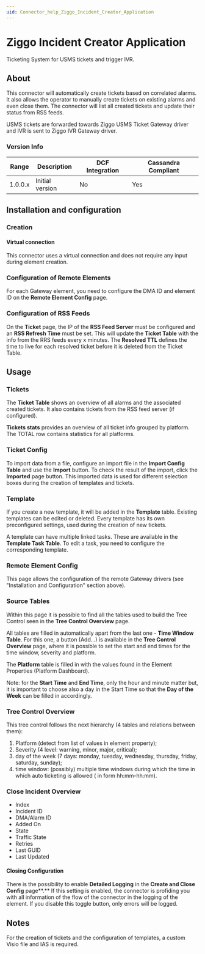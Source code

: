 ```yaml
---
uid: Connector_help_Ziggo_Incident_Creator_Application
---
```


# Ziggo Incident Creator Application

Ticketing System for USMS tickets and trigger IVR.

## About

This connector will automatically create tickets based on correlated alarms. It also allows the operator to manually create tickets on existing alarms and even close them. The connector will list all created tickets and update their status from RSS feeds.

USMS tickets are forwarded towards Ziggo USMS Ticket Gateway driver and IVR is sent to Ziggo IVR Gateway driver.

### Version Info

| **Range** | **Description** | **DCF Integration** | **Cassandra Compliant** |
|------------------|-----------------|---------------------|-------------------------|
| 1.0.0.x          | Initial version | No                  | Yes                     |

## Installation and configuration

### Creation

#### Virtual connection

This connector uses a virtual connection and does not require any input during element creation.

### Configuration of Remote Elements

For each Gateway element, you need to configure the DMA ID and element ID on the **Remote Element Config** page.

### Configuration of RSS Feeds

On the **Ticket** page, the IP of the **RSS Feed Server** must be configured and an **RSS Refresh Time** must be set. This will update the **Ticket Table** with the info from the RRS feeds every x minutes. The **Resolved TTL** defines the time to live for each resolved ticket before it is deleted from the Ticket Table.

## Usage

### Tickets

The **Ticket** **Table** shows an overview of all alarms and the associated created tickets. It also contains tickets from the RSS feed server (if configured).

**Tickets stats** provides an overview of all ticket info grouped by platform. The TOTAL row contains statistics for all platforms.

### Ticket Config

To import data from a file, configure an import file in the **Import Config Table** and use the **Import** button. To check the result of the import, click the **Imported** page button. This imported data is used for different selection boxes during the creation of templates and tickets.

### Template

If you create a new template, it will be added in the **Template** table. Existing templates can be edited or deleted. Every template has its own preconfigured settings, used during the creation of new tickets.

A template can have multiple linked tasks. These are available in the **Template Task Table**. To edit a task, you need to configure the corresponding template.

### Remote Element Config

This page allows the configuration of the remote Gateway drivers (see "Installation and Configuration" section above).

### Source Tables

Within this page it is possible to find all the tables used to build the Tree Control seen in the **Tree Control Overview** page.

All tables are filled in automatically apart from the last one - **Time Window Table**. For this one, a button (Add...) is available in the **Tree Control Overview** page, where it is possible to set the start and end times for the time window, severity and platform.

The **Platform** table is filled in with the values found in the Element Properties (Platform Dashboard).

Note: for the **Start Time** and **End Time**, only the hour and minute matter but, it is important to choose also a day in the Start Time so that the **Day of the Week** can be filled in accordingly.

### Tree Control Overview

This tree control follows the next hierarchy (4 tables and relations between them):

1. Platform (detect from list of values in element property);
2. Severity (4 level: warning, minor, major, critical);
3. day of the week (7 days: monday, tuesday, wednesday, thursday, friday, saturday, sunday);
4. time window: (possibly) multiple time windows during which the time in which auto ticketing is allowed ( in form hh:mm-hh:mm).

### Close Incident Overview

- Index
- Incident ID
- DMA/Alarm ID
- Added On
- State
- Traffic State
- Retries
- Last GUID
- Last Updated

#### Closing Configuration

There is the possibility to enable **Detailed Logging** in the **Create and Close Config** page**.** If this setting is enabled, the connector is profiding you with all information of the flow of the connector in the logging of the element. If you disable this toggle button, only errors will be logged.

## Notes

For the creation of tickets and the configuration of templates, a custom Visio file and IAS is required.
